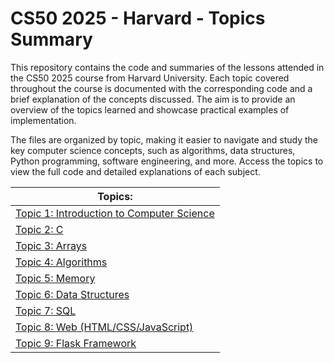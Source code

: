 
# CS50 2025 - Harvard - Topics Summary

This repository contains the code and summaries of the lessons attended in the CS50 2025 course from Harvard University. Each topic covered throughout the course is documented with the corresponding code and a brief explanation of the concepts discussed. The aim is to provide an overview of the topics learned and showcase practical examples of implementation.

The files are organized by topic, making it easier to navigate and study the key computer science concepts, such as algorithms, data structures, Python programming, software engineering, and more. Access the topics to view the full code and detailed explanations of each subject.

   | Topics:          |                               
   |------------------|
   |<a href="#./sractch">Topic 1: Introduction to Computer Science</a>|
   |<a href="#./c">Topic 2: C </a>|
   |<a href="#./arrays">Topic 3: Arrays </a>|
   | <a href="#./algorithms">Topic 4: Algorithms </a> |
   | <a href="#./memory">Topic 5: Memory </a> |
   | <a href="#./data-structures">Topic 6: Data Structures </a> |
   | <a href="#./sql">Topic 7: SQL </a> |
   | <a href="#./web">Topic 8: Web (HTML/CSS/JavaScript)</a> |
   | <a href="#./flask">Topic 9: Flask Framework </a> |
